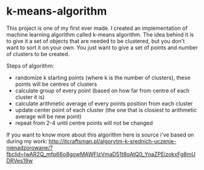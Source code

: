 # k-means-algorithm
This project is one of my first ever made. I created an implementation of machine learning algorithm called k-means algorithm. The idea behind it is to give it a set of objects that are needed to be clustered, but you don't want to sort it on your own. You just want to give a set of points and number of clusters to be created. 

Steps of algorithm:
- randomize k starting points (where k is the number of clusters), these points will be centres of clusters
- calculate group of every point (based on how far from centre of each cluster it is)
- calculate arithmetic average of every points position from each cluster
- update center point of each cluster (the one that is closiest to arithmetic average will be new point)
- repeat from 2-4 until centre points will not be changed

If you want to know more about this algorithm here is source i've based on during my work: http://itcraftsman.pl/algorytm-k-srednich-uczenie-nienadzorowane/?fbclid=IwAR2Q_mfp66o8gowMAWFIzVmaD51t8oAtQ0_YnaZPEizokxFg8mUDRVes19w
